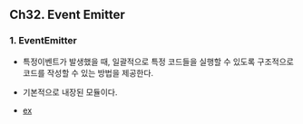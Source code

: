 ## Ch32. Event Emitter

### 1. EventEmitter
- 특정이벤트가 발생했을 때, 일괄적으로 특정 코드들을 실행할 수 있도록 구조적으로 코드를 작성할 수 있는 방법을 제공한다.
- 기본적으로 내장된 모듈이다.

- [ex](./index.js)  